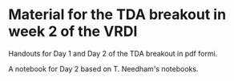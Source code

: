 # Material for the TDA breakout in week 2 of the VRDI
Handouts for Day 1 and Day 2 of the TDA breakout in pdf formi.

A notebook for Day 2 based on T. Needham's notebooks.
